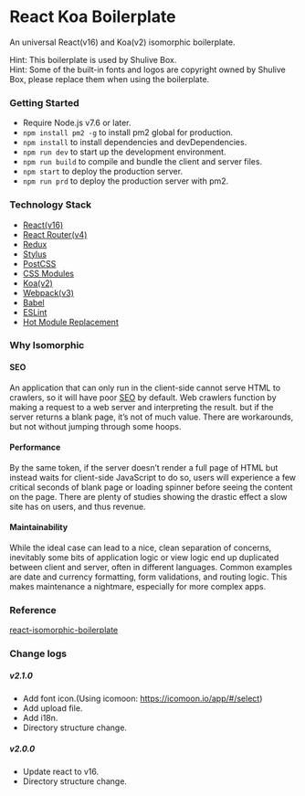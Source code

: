 # React Koa Boilerplate

An universal React(v16) and Koa(v2) isomorphic boilerplate.

Hint: This boilerplate is used by Shulive Box.  
Hint: Some of the built-in fonts and logos are copyright owned by Shulive Box, please replace them when using the boilerplate.

### Getting Started
- Require Node.js v7.6 or later.
- `npm install pm2 -g` to install pm2 global for production.
- `npm install` to install dependencies and devDependencies.
- `npm run dev` to start up the development environment.
- `npm run build` to compile and bundle the client and server files.
- `npm start` to deploy the production server.
- `npm run prd` to deploy the production server with pm2.

### Technology Stack
- [React(v16)](https://github.com/facebook/react)
- [React Router(v4)](https://github.com/ReactTraining/react-router)
- [Redux](https://github.com/reactjs/redux)
- [Stylus](https://github.com/stylus/stylus)
- [PostCSS](https://github.com/postcss/postcss)
- [CSS Modules](https://github.com/css-modules/css-modules)
- [Koa(v2)](https://github.com/koajs/koa)
- [Webpack(v3)](https://github.com/webpack/webpack)
- [Babel](https://github.com/babel/babel)
- [ESLint](https://github.com/eslint/eslint)
- [Hot Module Replacement](https://webpack.github.io/docs/hot-module-replacement.html)

### Why Isomorphic
#### SEO
An application that can only run in the client-side cannot serve HTML to crawlers, so it will have poor [SEO](https://en.wikipedia.org/wiki/Search_engine_optimization) by default. Web crawlers function by making a request to a web server and interpreting the result. but if the server returns a blank page, it’s not of much value. There are workarounds, but not without jumping through some hoops.

#### Performance
By the same token, if the server doesn’t render a full page of HTML but instead waits for client-side JavaScript to do so, users will experience a few critical seconds of blank page or loading spinner before seeing the content on the page. There are plenty of studies showing the drastic effect a slow site has on users, and thus revenue.

#### Maintainability
While the ideal case can lead to a nice, clean separation of concerns, inevitably some bits of application logic or view logic end up duplicated between client and server, often in different languages. Common examples are date and currency formatting, form validations, and routing logic. This makes maintenance a nightmare, especially for more complex apps.

### Reference
[react-isomorphic-boilerplate](https://github.com/chikara-chan/react-isomorphic-boilerplate)

### Change logs
##### v2.1.0
- Add font icon.(Using icomoon: https://icomoon.io/app/#/select)
- Add upload file.
- Add i18n.
- Directory structure change.

##### v2.0.0
- Update react to v16.
- Directory structure change.
